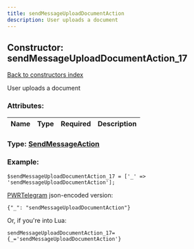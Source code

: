 ```yaml
---
title: sendMessageUploadDocumentAction
description: User uploads a document
---
```

## Constructor: sendMessageUploadDocumentAction\_17  
[Back to constructors index](index.md)



User uploads a document

### Attributes:

| Name     |    Type       | Required | Description |
|----------|:-------------:|:--------:|------------:|



### Type: [SendMessageAction](../types/SendMessageAction.md)


### Example:

```
$sendMessageUploadDocumentAction_17 = ['_' => 'sendMessageUploadDocumentAction'];
```  

[PWRTelegram](https://pwrtelegram.xyz) json-encoded version:

```
{"_": "sendMessageUploadDocumentAction"}
```


Or, if you're into Lua:  


```
sendMessageUploadDocumentAction_17={_='sendMessageUploadDocumentAction'}

```


